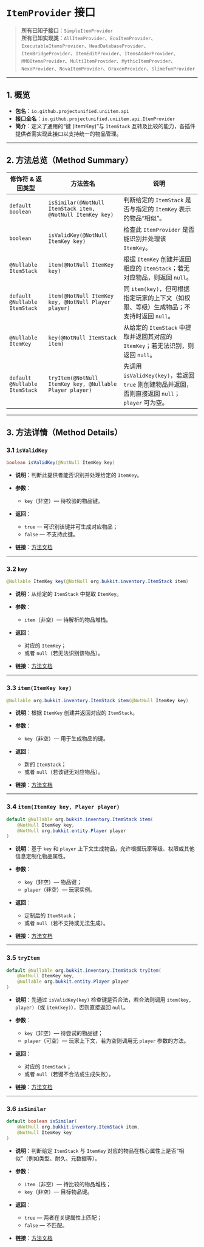 # `ItemProvider` 接口

> **所有已知子接口**：`SimpleItemProvider`  
> **所有已知实现类**：`AllItemProvider`、`EcoItemProvider`、`ExecutableItemsProvider`、`HeadDatabaseProvider`、`ItemBridgeProvider`、`ItemEditProvider`、`ItemsAdderProvider`、`MMOItemsProvider`、`MultiItemProvider`、`MythicItemProvider`、`NexoProvider`、`NovaItemProvider`、`OraxenProvider`、`SlimefunProvider`

---

## 1. 概览

- **包名**：`io.github.projectunified.uniitem.api`  
- **接口全名**：`io.github.projectunified.uniitem.api.ItemProvider`  
- **简介**：定义了通用的“键 (ItemKey)”与 `ItemStack` 互转及比较的能力，各插件提供者需实现此接口以支持统一的物品管理。

---

## 2. 方法总览（Method Summary）

| 修饰符 & 返回类型                                       | 方法签名                                                                                          | 说明                                                                                                       |
| ------------------------------------------------------ | ------------------------------------------------------------------------------------------------- | ---------------------------------------------------------------------------------------------------------- |
| `default boolean`                                      | `isSimilar(@NotNull ItemStack item, @NotNull ItemKey key)`                                       | 判断给定的 `ItemStack` 是否与指定的 `ItemKey` 表示的物品“相似”。                                          |
| `boolean`                                              | `isValidKey(@NotNull ItemKey key)`                                                               | 检查此 `ItemProvider` 是否能识别并处理该 `ItemKey`。                                                      |
| `@Nullable ItemStack`                                  | `item(@NotNull ItemKey key)`                                                                     | 根据 `ItemKey` 创建并返回相应的 `ItemStack`；若无对应物品，则返回 `null`。                                 |
| `default @Nullable ItemStack`                          | `item(@NotNull ItemKey key, @NotNull Player player)`                                              | 同 `item(key)`，但可根据指定玩家的上下文（如权限、等级）生成物品；不支持时返回 `null`。                   |
| `@Nullable ItemKey`                                    | `key(@NotNull ItemStack item)`                                                                   | 从给定的 `ItemStack` 中提取并返回其对应的 `ItemKey`；若无法识别，则返回 `null`。                         |
| `default @Nullable ItemStack`                          | `tryItem(@NotNull ItemKey key, @Nullable Player player)`                                          | 先调用 `isValidKey(key)`，若返回 `true` 则创建物品并返回，否则直接返回 `null`；`player` 可为空。         |

---

## 3. 方法详情（Method Details）

### 3.1 `isValidKey`

```java
boolean isValidKey(@NotNull ItemKey key)
````

* **说明**：判断此提供者能否识别并处理给定的 `ItemKey`。
* **参数**：

  * `key`（非空）— 待校验的物品键。
* **返回**：

  * `true` — 可识别该键并可生成对应物品；
  * `false` — 不支持此键。
* **链接**：[方法文档](https://projectunified.github.io/UniItem/io/github/projectunified/uniitem/api/ItemProvider.html#isValidKey%28io.github.projectunified.uniitem.api.ItemKey%29)

---

### 3.2 `key`

```java
@Nullable ItemKey key(@NotNull org.bukkit.inventory.ItemStack item)
```

* **说明**：从给定的 `ItemStack` 中提取 `ItemKey`。
* **参数**：

  * `item`（非空）— 待解析的物品堆栈。
* **返回**：

  * 对应的 `ItemKey`；
  * 或者 `null`（若无法识别该物品）。
* **链接**：[方法文档](https://projectunified.github.io/UniItem/io/github/projectunified/uniitem/api/ItemProvider.html#key%28org.bukkit.inventory.ItemStack%29)

---

### 3.3 `item(ItemKey key)`

```java
@Nullable org.bukkit.inventory.ItemStack item(@NotNull ItemKey key)
```

* **说明**：根据 `ItemKey` 创建并返回对应的 `ItemStack`。
* **参数**：

  * `key`（非空）— 用于生成物品的键。
* **返回**：

  * 新的 `ItemStack`；
  * 或者 `null`（若该键无对应物品）。
* **链接**：[方法文档](https://projectunified.github.io/UniItem/io/github/projectunified/uniitem/api/ItemProvider.html#item%28io.github.projectunified.uniitem.api.ItemKey%29)

---

### 3.4 `item(ItemKey key, Player player)`

```java
default @Nullable org.bukkit.inventory.ItemStack item(
    @NotNull ItemKey key,
    @NotNull org.bukkit.entity.Player player
)
```

* **说明**：基于 `key` 和 `player` 上下文生成物品，允许根据玩家等级、权限或其他信息定制化物品属性。
* **参数**：

  * `key`（非空）— 物品键；
  * `player`（非空）— 玩家实例。
* **返回**：

  * 定制后的 `ItemStack`；
  * 或者 `null`（若不支持或无法生成）。
* **链接**：[方法文档](https://projectunified.github.io/UniItem/io/github/projectunified/uniitem/api/ItemProvider.html#item%28io.github.projectunified.uniitem.api.ItemKey,org.bukkit.entity.Player%29)

---

### 3.5 `tryItem`

```java
default @Nullable org.bukkit.inventory.ItemStack tryItem(
    @NotNull ItemKey key,
    @Nullable org.bukkit.entity.Player player
)
```

* **说明**：先通过 `isValidKey(key)` 检查键是否合法，若合法则调用 `item(key, player)`（或 `item(key)`），否则直接返回 `null`。
* **参数**：

  * `key`（非空）— 待尝试的物品键；
  * `player`（可空）— 玩家上下文，若为空则调用无 `player` 参数的方法。
* **返回**：

  * 对应的 `ItemStack`；
  * 或者 `null`（若键不合法或生成失败）。
* **链接**：[方法文档](https://projectunified.github.io/UniItem/io/github/projectunified/uniitem/api/ItemProvider.html#tryItem%28io.github.projectunified.uniitem.api.ItemKey,org.bukkit.entity.Player%29)

---

### 3.6 `isSimilar`

```java
default boolean isSimilar(
    @NotNull org.bukkit.inventory.ItemStack item,
    @NotNull ItemKey key
)
```

* **说明**：判断给定 `ItemStack` 与 `ItemKey` 对应的物品在核心属性上是否“相似”（例如类型、耐久、元数据等）。
* **参数**：

  * `item`（非空）— 待比较的物品堆栈；
  * `key`（非空）— 目标物品键。
* **返回**：

  * `true` — 两者在关键属性上匹配；
  * `false` — 不匹配。
* **链接**：[方法文档](https://projectunified.github.io/UniItem/io/github/projectunified/uniitem/api/ItemProvider.html#isSimilar%28org.bukkit.inventory.ItemStack,io.github.projectunified.uniitem.api.ItemKey%29)

